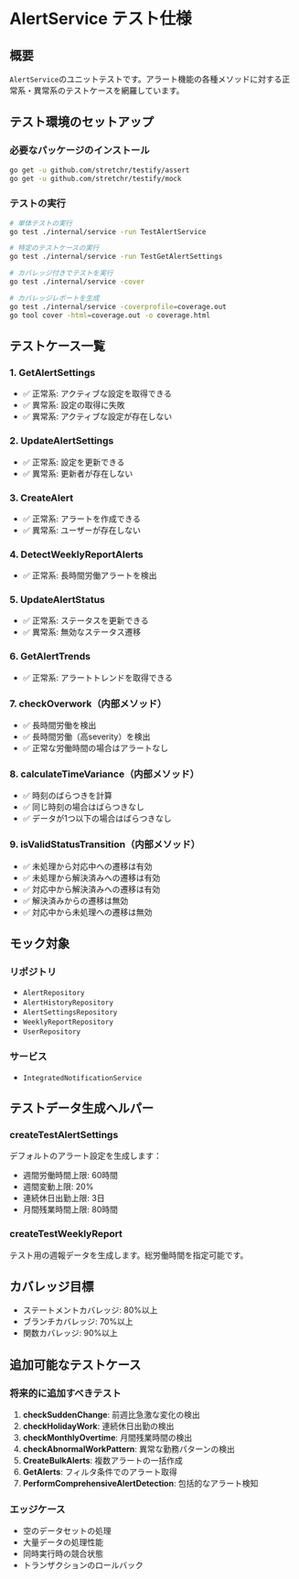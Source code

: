 # AlertService テスト仕様

## 概要
`AlertService`のユニットテストです。アラート機能の各種メソッドに対する正常系・異常系のテストケースを網羅しています。

## テスト環境のセットアップ

### 必要なパッケージのインストール
```bash
go get -u github.com/stretchr/testify/assert
go get -u github.com/stretchr/testify/mock
```

### テストの実行
```bash
# 単体テストの実行
go test ./internal/service -run TestAlertService

# 特定のテストケースの実行
go test ./internal/service -run TestGetAlertSettings

# カバレッジ付きでテストを実行
go test ./internal/service -cover

# カバレッジレポートを生成
go test ./internal/service -coverprofile=coverage.out
go tool cover -html=coverage.out -o coverage.html
```

## テストケース一覧

### 1. GetAlertSettings
- ✅ 正常系: アクティブな設定を取得できる
- ✅ 異常系: 設定の取得に失敗
- ✅ 異常系: アクティブな設定が存在しない

### 2. UpdateAlertSettings
- ✅ 正常系: 設定を更新できる
- ✅ 異常系: 更新者が存在しない

### 3. CreateAlert
- ✅ 正常系: アラートを作成できる
- ✅ 異常系: ユーザーが存在しない

### 4. DetectWeeklyReportAlerts
- ✅ 正常系: 長時間労働アラートを検出

### 5. UpdateAlertStatus
- ✅ 正常系: ステータスを更新できる
- ✅ 異常系: 無効なステータス遷移

### 6. GetAlertTrends
- ✅ 正常系: アラートトレンドを取得できる

### 7. checkOverwork（内部メソッド）
- ✅ 長時間労働を検出
- ✅ 長時間労働（高severity）を検出
- ✅ 正常な労働時間の場合はアラートなし

### 8. calculateTimeVariance（内部メソッド）
- ✅ 時刻のばらつきを計算
- ✅ 同じ時刻の場合はばらつきなし
- ✅ データが1つ以下の場合はばらつきなし

### 9. isValidStatusTransition（内部メソッド）
- ✅ 未処理から対応中への遷移は有効
- ✅ 未処理から解決済みへの遷移は有効
- ✅ 対応中から解決済みへの遷移は有効
- ✅ 解決済みからの遷移は無効
- ✅ 対応中から未処理への遷移は無効

## モック対象

### リポジトリ
- `AlertRepository`
- `AlertHistoryRepository`
- `AlertSettingsRepository`
- `WeeklyReportRepository`
- `UserRepository`

### サービス
- `IntegratedNotificationService`

## テストデータ生成ヘルパー

### createTestAlertSettings
デフォルトのアラート設定を生成します：
- 週間労働時間上限: 60時間
- 週間変動上限: 20%
- 連続休日出勤上限: 3日
- 月間残業時間上限: 80時間

### createTestWeeklyReport
テスト用の週報データを生成します。総労働時間を指定可能です。

## カバレッジ目標
- ステートメントカバレッジ: 80%以上
- ブランチカバレッジ: 70%以上
- 関数カバレッジ: 90%以上

## 追加可能なテストケース

### 将来的に追加すべきテスト
1. **checkSuddenChange**: 前週比急激な変化の検出
2. **checkHolidayWork**: 連続休日出勤の検出
3. **checkMonthlyOvertime**: 月間残業時間の検出
4. **checkAbnormalWorkPattern**: 異常な勤務パターンの検出
5. **CreateBulkAlerts**: 複数アラートの一括作成
6. **GetAlerts**: フィルタ条件でのアラート取得
7. **PerformComprehensiveAlertDetection**: 包括的なアラート検知

### エッジケース
- 空のデータセットの処理
- 大量データの処理性能
- 同時実行時の競合状態
- トランザクションのロールバック